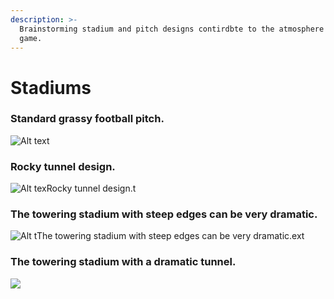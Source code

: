 ```yaml
---
description: >-
  Brainstorming stadium and pitch designs contirdbte to the atmosphere during a
  game.
---
```


# Stadiums

### Standard grassy football pitch.

![Alt text](IMG\_6834.WEBP)

### Rocky tunnel design.

![Alt texRocky tunnel design.t](IMG\_6836.WEBP)

### The towering stadium with steep edges can be very dramatic.

![Alt tThe towering stadium with steep edges can be very dramatic.ext](IMG\_6838.WEBP)

### The towering stadium with a dramatic tunnel.

![](IMG\_6839.WEBP)
